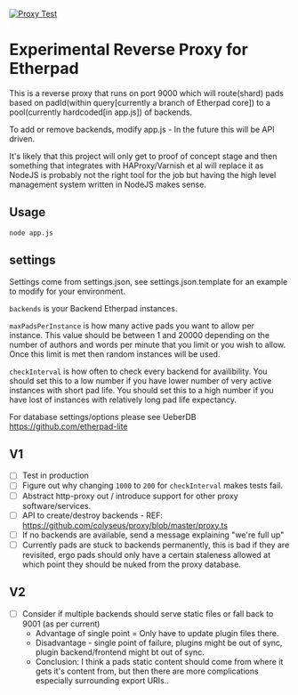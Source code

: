 [![Proxy Test](https://github.com/ether/etherpad-proxy/actions/workflows/backend-tests.yml/badge.svg)](https://github.com/ether/etherpad-proxy/actions/workflows/backend-tests.yml)

# Experimental Reverse Proxy for Etherpad
This is a reverse proxy that runs on port 9000 which will route(shard) pads based on padId(within query[currently a branch of Etherpad core]) to a pool(currently hardcoded[in app.js]) of backends.

To add or remove backends, modify app.js - In the future this will be API driven.

It's likely that this project will only get to proof of concept stage and then something that integrates with HAProxy/Varnish et al will replace it as NodeJS is probably not the right tool for the job but having the high level management system written in NodeJS makes sense.

## Usage
```
node app.js
```

## settings
Settings come from settings.json, see settings.json.template for an example to modify for your environment.

``backends`` is your Backend Etherpad instances.

``maxPadsPerInstance`` is how many active pads you want to allow per instance.  This value should be between 1 and 20000 depending on the number of authors and words per minute that you limit or you wish to allow.  Once this limit is met then random instances will be used.

``checkInterval`` is how often to check every backend for availibility.  You should set this to a low number if you have lower number of very active instances with short pad life.  You should set this to a high number if you have lost of instances with relatively long pad life expectancy.

For database settings/options please see UeberDB https://github.com/etherpad-lite

## V1
- [ ] Test in production
- [ ] Figure out why changing ``1000`` to ``200`` for ``checkInterval`` makes tests fail.
- [ ] Abstract http-proxy out / introduce support for other proxy software/services.
- [ ] API to create/destroy backends - REF: https://github.com/colyseus/proxy/blob/master/proxy.ts
- [ ] If no backends are available, send a message explaining "we're full up"
- [ ] Currently pads are stuck to backends permanently, this is bad if they are revisited,
 ergo pads should only have a certain staleness allowed at which point they should be nuked from the proxy database.

## V2
- [ ] Consider if multiple backends should serve static files or fall back to 9001 (as per current)
    - Advantage of single point = Only have to update plugin files there.
    - Disadvantage - single point of failure, plugins might be out of sync, plugin backend/frontend might bt out of sync.
    - Conclusion: I think a pads static content should come from where it gets it's content from, but then there are more complications especially surrounding export URIs..  
